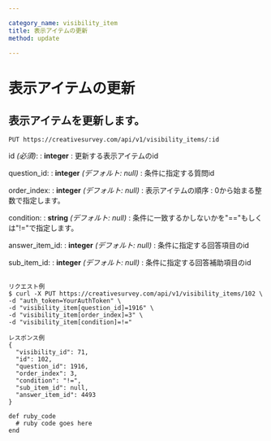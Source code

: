 ```yaml
---

category_name: visibility_item
title: 表示アイテムの更新
method: update

---
```


# 表示アイテムの更新

## 表示アイテムを更新します。

`PUT https://creativesurvey.com/api/v1/visibility_items/:id`

id _(必須)_:
: __integer__
: 更新する表示アイテムのid

question_id:
: __integer__ _(デフォルト: null)_
: 条件に指定する質問id

order_index:
: __integer__ _(デフォルト: null)_
: 表示アイテムの順序
: 0から始まる整数で指定します。

condition:
: __string__ _(デフォルト: null)_
: 条件に一致するかしないかを"=="もしくは"!="で指定します。

answer_item_id:
: __integer__ _(デフォルト: null)_
: 条件に指定する回答項目のid

sub_item_id:
: __integer__ _(デフォルト: null)_
: 条件に指定する回答補助項目のid

~~~

リクエスト例
$ curl -X PUT https://creativesurvey.com/api/v1/visibility_items/102 \
-d "auth_token=YourAuthToken" \
-d "visibility_item[question_id]=1916" \
-d "visibility_item[order_index]=3" \
-d "visibility_item[condition]=!="

レスポンス例
{
  "visibility_id": 71,
  "id": 102,
  "question_id": 1916,
  "order_index": 3,
  "condition": "!=",
  "sub_item_id": null,
  "answer_item_id": 4493
}

~~~

~~~
def ruby_code
  # ruby code goes here
end
~~~

